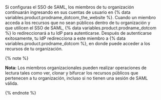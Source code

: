 Si configuras el SSO de SAML, los miembros de tu organización continuarán ingresando en sus cuentas de usuario en {% data variables.product.prodname_dotcom_the_website %}. Cuando un miembro acceda a los recursos que no sean públicos dentro de tu organización y que utilicen el SSO de SAML, {% data variables.product.prodname_dotcom %} lo redireccionará a tu IdP para autenticarse. Después de autenticarse exitosamente, tu IdP redirecciona a este miembro a {% data variables.product.prodname_dotcom %}, en donde puede acceder a los recursos de tu organización.

{% note %}

**Nota:** Los miembros organizacionales pueden realizar operaciones de lectura tales como ver, clonar y bifurcar los recursos públicos que pertenecen a tu organización, incluso si no tienen una sesión de SAML válida.

{% endnote %}
